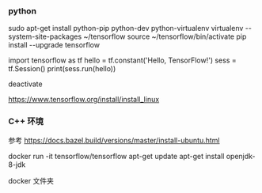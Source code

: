 
### python

sudo apt-get install python-pip python-dev python-virtualenv
virtualenv --system-site-packages ~/tensorflow
source ~/tensorflow/bin/activate
pip install --upgrade tensorflow

import tensorflow as tf
hello = tf.constant('Hello, TensorFlow!')
sess = tf.Session()
print(sess.run(hello))

deactivate

https://www.tensorflow.org/install/install_linux



### C++ 环境

参考 https://docs.bazel.build/versions/master/install-ubuntu.html

docker run -it tensorflow/tensorflow
apt-get update
apt-get install openjdk-8-jdk

docker 文件夹
